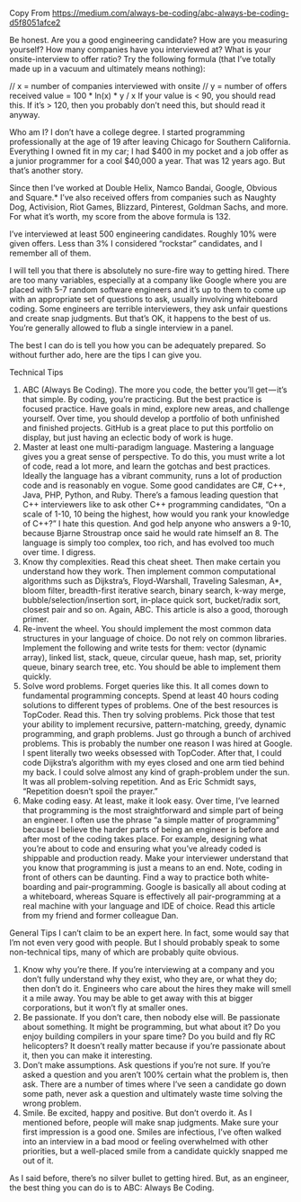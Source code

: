 Copy From https://medium.com/always-be-coding/abc-always-be-coding-d5f8051afce2


Be honest. Are you a good engineering candidate? How are you measuring yourself? How many companies have you interviewed at? What is your onsite-interview to offer ratio? Try the following formula (that I’ve totally made up in a vacuum and ultimately means nothing):

// x = number of companies interviewed with onsite
// y = number of offers received
value = 100 * ln(x) * y / x
If your value is < 90, you should read this. If it’s > 120, then you probably don’t need this, but should read it anyway.

Who am I?
I don’t have a college degree. I started programming professionally at the age of 19 after leaving Chicago for Southern California. Everything I owned fit in my car; I had $400 in my pocket and a job offer as a junior programmer for a cool $40,000 a year. That was 12 years ago. But that’s another story.

Since then I’ve worked at Double Helix, Namco Bandai, Google, Obvious and Square.* I’ve also received offers from companies such as Naughty Dog, Activision, Riot Games, Blizzard, Pinterest, Goldman Sachs, and more. For what it’s worth, my score from the above formula is 132.

I’ve interviewed at least 500 engineering candidates. Roughly 10% were given offers. Less than 3% I considered “rockstar” candidates, and I remember all of them.

I will tell you that there is absolutely no sure-fire way to getting hired. There are too many variables, especially at a company like Google where you are placed with 5-7 random software engineers and it’s up to them to come up with an appropriate set of questions to ask, usually involving whiteboard coding. Some engineers are terrible interviewers, they ask unfair questions and create snap judgments. But that’s OK, it happens to the best of us. You’re generally allowed to flub a single interview in a panel.

The best I can do is tell you how you can be adequately prepared. So without further ado, here are the tips I can give you.

Technical Tips
1. ABC (Always Be Coding). 
The more you code, the better you’ll get — it’s that simple. By coding, you’re practicing. But the best practice is focused practice. Have goals in mind, explore new areas, and challenge yourself. Over time, you should develop a portfolio of both unfinished and finished projects. GitHub is a great place to put this portfolio on display, but just having an eclectic body of work is huge.
2. Master at least one multi-paradigm language. 
Mastering a language gives you a great sense of perspective. To do this, you must write a lot of code, read a lot more, and learn the gotchas and best practices. Ideally the language has a vibrant community, runs a lot of production code and is reasonably en vogue. Some good candidates are C#, C++, Java, PHP, Python, and Ruby.
There’s a famous leading question that C++ interviewers like to ask other C++ programming candidates, “On a scale of 1-10, 10 being the highest, how would you rank your knowledge of C++?” I hate this question. And god help anyone who answers a 9-10, because Bjarne Stroustrap once said he would rate himself an 8. The language is simply too complex, too rich, and has evolved too much over time. I digress.
3. Know thy complexities.
Read this cheat sheet. Then make certain you understand how they work. Then implement common computational algorithms such as Dijkstra’s, Floyd-Warshall, Traveling Salesman, A*, bloom filter, breadth-first iterative search, binary search, k-way merge, bubble/selection/insertion sort, in-place quick sort, bucket/radix sort, closest pair and so on. Again, ABC. This article is also a good, thorough primer.
4. Re-invent the wheel.
You should implement the most common data structures in your language of choice. Do not rely on common libraries. Implement the following and write tests for them: vector (dynamic array), linked list, stack, queue, circular queue, hash map, set, priority queue, binary search tree, etc. You should be able to implement them quickly.
5. Solve word problems.
Forget queries like this. It all comes down to fundamental programming concepts. Spend at least 40 hours coding solutions to different types of problems. One of the best resources is TopCoder. Read this. Then try solving problems. Pick those that test your ability to implement recursive, pattern-matching, greedy, dynamic programming, and graph problems. Just go through a bunch of archived problems.
This is probably the number one reason I was hired at Google. I spent literally two weeks obsessed with TopCoder. After that, I could code Dijkstra’s algorithm with my eyes closed and one arm tied behind my back. I could solve almost any kind of graph-problem under the sun. It was all problem-solving repetition. And as Eric Schmidt says, “Repetition doesn’t spoil the prayer.”
6. Make coding easy.
At least, make it look easy. Over time, I’ve learned that programming is the most straightforward and simple part of being an engineer. I often use the phrase “a simple matter of programming” because I believe the harder parts of being an engineer is before and after most of the coding takes place. For example, designing what you’re about to code and ensuring what you’ve already coded is shippable and production ready. Make your interviewer understand that you know that programming is just a means to an end.
Note, coding in front of others can be daunting. Find a way to practice both white-boarding and pair-programming. Google is basically all about coding at a whiteboard, whereas Square is effectively all pair-programming at a real machine with your language and IDE of choice. Read this article from my friend and former colleague Dan.

General Tips
I can’t claim to be an expert here. In fact, some would say that I’m not even very good with people. But I should probably speak to some non-technical tips, many of which are probably quite obvious.
1. Know why you’re there.
If you’re interviewing at a company and you don’t fully understand why they exist, who they are, or what they do; then don’t do it. Engineers who care about the hires they make will smell it a mile away. You may be able to get away with this at bigger corporations, but it won’t fly at smaller ones.
2. Be passionate.
If you don’t care, then nobody else will. Be passionate about something. It might be programming, but what about it? Do you enjoy building compilers in your spare time? Do you build and fly RC helicopters? It doesn’t really matter because if you’re passionate about it, then you can make it interesting.
3. Don’t make assumptions.
Ask questions if you’re not sure. If you’re asked a question and you aren’t 100% certain what the problem is, then ask. There are a number of times where I’ve seen a candidate go down some path, never ask a question and ultimately waste time solving the wrong problem.
4. Smile.
Be excited, happy and positive. But don’t overdo it. As I mentioned before, people will make snap judgments. Make sure your first impression is a good one. Smiles are infectious, I’ve often walked into an interview in a bad mood or feeling overwhelmed with other priorities, but a well-placed smile from a candidate quickly snapped me out of it.

As I said before, there’s no silver bullet to getting hired. But, as an engineer, the best thing you can do is to ABC: Always Be Coding.

